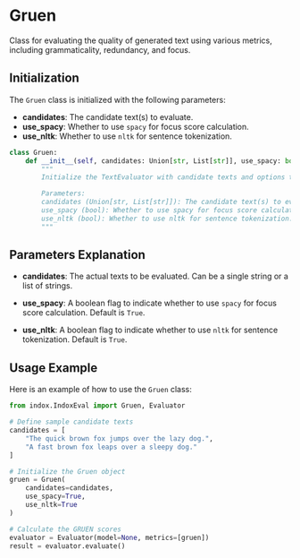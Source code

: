 # Gruen

Class for evaluating the quality of generated text using various metrics, including grammaticality, redundancy, and focus.

## Initialization

The `Gruen` class is initialized with the following parameters:

- **candidates**: The candidate text(s) to evaluate.
- **use_spacy**: Whether to use `spacy` for focus score calculation.
- **use_nltk**: Whether to use `nltk` for sentence tokenization.

```python
class Gruen:
    def __init__(self, candidates: Union[str, List[str]], use_spacy: bool = True, use_nltk: bool = True):
        """
        Initialize the TextEvaluator with candidate texts and options to use spacy and nltk.

        Parameters:
        candidates (Union[str, List[str]]): The candidate text(s) to evaluate.
        use_spacy (bool): Whether to use spacy for focus score calculation.
        use_nltk (bool): Whether to use nltk for sentence tokenization.
        """
```
## Parameters Explanation

- **candidates**: The actual texts to be evaluated. Can be a single string or a list of strings.

- **use_spacy**: A boolean flag to indicate whether to use `spacy` for focus score calculation. Default is `True`.

- **use_nltk**: A boolean flag to indicate whether to use `nltk` for sentence tokenization. Default is `True`.

## Usage Example

Here is an example of how to use the `Gruen` class:

```python
from indox.IndoxEval import Gruen, Evaluator

# Define sample candidate texts
candidates = [
    "The quick brown fox jumps over the lazy dog.",
    "A fast brown fox leaps over a sleepy dog."
]

# Initialize the Gruen object
gruen = Gruen(
    candidates=candidates,
    use_spacy=True,
    use_nltk=True
)

# Calculate the GRUEN scores
evaluator = Evaluator(model=None, metrics=[gruen])
result = evaluator.evaluate()
```